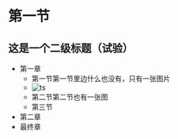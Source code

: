 # 第一节

## 这是一个二级标题（试验）

* 第一章
  * 第一节第一节里边什么也没有，只有一张图片
  * ![ts](https://github.com/privateryan7/privateryan7.github.io/tree/5beb23925017acf6865ff44eb2670d0cea97e009/ANI.png)
  * 第二节第二节也有一张图
  * 第三节
* 第二章
* 最终章


